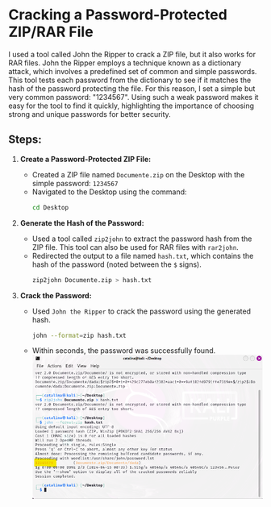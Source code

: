 # Cracking a Password-Protected ZIP/RAR File

I used a tool called John the Ripper to crack a ZIP file, but it also works for RAR files. John the Ripper employs a technique known as a dictionary attack, which involves a predefined set of common and simple passwords. This tool tests each password from the dictionary to see if it matches the hash of the password protecting the file.
For this reason, I set a simple but very common password: "1234567". Using such a weak password makes it easy for the tool to find it quickly, highlighting the importance of choosing strong and unique passwords for better security.


## Steps:

1. **Create a Password-Protected ZIP File:**
   - Created a ZIP file named `Documente.zip` on the Desktop with the simple password: `1234567`
   - Navigated to the Desktop using the command:
     ```bash
     cd Desktop
     ```

2. **Generate the Hash of the Password:**
   - Used a tool called `zip2john` to extract the password hash from the ZIP file. This tool can also be used for RAR files with `rar2john`.
   - Redirected the output to a file named `hash.txt`, which contains the hash of the password (noted between the `$` signs).
     ```bash
     zip2john Documente.zip > hash.txt
     ```

3. **Crack the Password:**
   - Used `John the Ripper` to crack the password using the generated hash.
     ```bash
     john --format=zip hash.txt
     ```

   - Within seconds, the password was successfully found.
    ![PrintScreen](https://github.com/cataaptr/Cybersecurity-Practice-Labs/blob/main/img/zip1.png)
